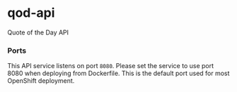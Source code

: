 # qod-api
Quote of the Day API

### Ports
This API service listens on port `8080`. Please set the service to use port 8080 when deploying from Dockerfile. This is the default port used for most OpenShift deployment.